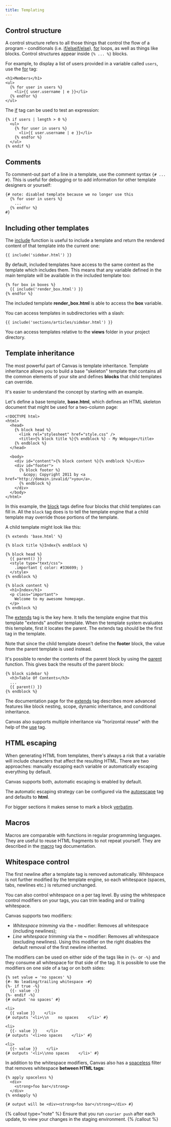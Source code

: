 ```yaml
---
title: Templating
---
```


## Control structure

A control structure refers to all those things that control the flow of a program - conditionals (i.e. [if/elseif/else](/docs/canvas/tags/if)), [for](/docs/canvas/tags/for) loops, as well as things like blocks. Control structures appear inside `{% ... %}` blocks.

For example, to display a list of users provided in a variable called `users`, use the [for](/docs/canvas/tags/for) tag:

```canvas {% process=false %}
<h1>Members</h1>
<ul>
  {% for user in users %}
    <li>{{ user.username | e }}</li>
  {% endfor %}
</ul>
```

The [if](/docs/canvas/tags/if) tag can be used to test an expression:

```canvas {% process=false %}
{% if users | length > 0 %}
  <ul>
    {% for user in users %}
      <li>{{ user.username | e }}</li>
    {% endfor %}
  </ul>
{% endif %}
```

## Comments

To comment-out part of a line in a template, use the comment syntax `{# ... #}`. This is useful for debugging or to add information for other template designers or yourself:

```canvas {% process=false %}
{# note: disabled template because we no longer use this
  {% for user in users %}
    ...
  {% endfor %}
#}
```

## Including other templates

The [include](/docs/canvas/functions/include) function is useful to include a template and return the rendered content of that template into the current one:

```canvas {% process=false %}
{{ include('sidebar.html') }}
```

By default, included templates have access to the same context as the template which includes them. This means that any variable defined in the main template will be available in the included template too:

```canvas {% process=false %}
{% for box in boxes %}
  {{ include('render_box.html') }}
{% endfor %}
```

The included template **render_box.html** is able to access the **box** variable.

You can access templates in subdirectories with a slash:

```canvas {% process=false %}
{{ include('sections/articles/sidebar.html') }}
```

You can access templates relative to the **views** folder in your project directory.

## Template inheritance

The most powerful part of Canvas is template inheritance. Template inheritance allows you to build a base "skeleton" template that contains all the common elements of your site and defines **blocks** that child templates can override.

It's easier to understand the concept by starting with an example.

Let's define a base template, **base.html**, which defines an HTML skeleton document that might be used for a two-column page:

```canvas {% process=false filename="base.html" %}
<!DOCTYPE html>
<html>
  <head>
    {% block head %}
      <link rel="stylesheet" href="style.css" />
      <title>{% block title %}{% endblock %} - My Webpage</title>
    {% endblock %}
  </head>

  <body>
    <div id="content">{% block content %}{% endblock %}</div>
    <div id="footer">
      {% block footer %}
        &copy; Copyright 2011 by <a href="http://domain.invalid/">you</a>.
      {% endblock %}
    </div>
  </body>
</html>
```

In this example, the [block](/docs/canvas/tags/block) tags define four blocks that child templates can fill in. All the `block` tag does is to tell the template engine that a child template may override those portions of the template.

A child template might look like this:

```canvas {% process=false filename="index.html" %}
{% extends 'base.html' %}

{% block title %}Index{% endblock %}

{% block head %}
  {{ parent() }}
  <style type="text/css">
    .important { color: #336699; }
  </style>
{% endblock %}

{% block content %}
  <h1>Index</h1>
  <p class="important">
    Welcome to my awesome homepage.
  </p>
{% endblock %}
```

The [extends](/docs/canvas/tags/extends) tag is the key here. It tells the template engine that this template "extends" another template. When the template system evaluates this template, first it locates the parent. The extends tag should be the first tag in the template.

Note that since the child template doesn't define the **footer** block, the value from the parent template is used instead.

It's possible to render the contents of the parent block by using the [parent](/docs/canvas/functions/parent) function. This gives back the results of the parent block:

```canvas {% process=false %}
{% block sidebar %}
  <h3>Table Of Contents</h3>
  ...
  {{ parent() }}
{% endblock %}
```

The documentation page for the [extends](/docs/canvas/tags/extends) tag describes more advanced features like block nesting, scope, dynamic inheritance, and conditional inheritance.

Canvas also supports multiple inheritance via "horizontal reuse" with the help of the [use](/docs/canvas/tags/use) tag.

## HTML escaping

When generating HTML from templates, there's always a risk that a variable will include characters that affect the resulting HTML. There are two approaches: manually escaping each variable or automatically escaping everything by default.

Canvas supports both, automatic escaping is enabled by default.

The automatic escaping strategy can be configured via the [autoescape](/docs/canvas/tags/autoescape) tag and defaults to **html**.

For bigger sections it makes sense to mark a block [verbatim](/docs/canvas/tags/verbatim).

## Macros

Macros are comparable with functions in regular programming languages. They are useful to reuse HTML fragments to not repeat yourself. They are described in the [macro](/docs/canvas/tags/macro) tag documentation.

## Whitespace control

The first newline after a template tag is removed automatically. Whitespace is not further modified by the template engine, so each whitespace (spaces, tabs, newlines etc.) is returned unchanged.

You can also control whitespace on a per tag level. By using the whitespace control modifiers on your tags, you can trim leading and or trailing whitespace.

Canvas supports two modifiers:

- _Whitespace trimming_ via the **-** modifier: Removes all whitespace (including newlines);
- _Line whitespace trimming_ via the **~** modifier: Removes all whitespace (excluding newlines). Using this modifier on the right disables the default removal of the first newline inherited.

The modifiers can be used on either side of the tags like in `{%-` or `-%}` and they consume all whitespace for that side of the tag. It is possible to use the modifiers on one side of a tag or on both sides:

```canvas {% process=false %}
{% set value = 'no spaces' %}
{#- No leading/trailing whitespace -#}
{%- if true -%}
  {{- value -}}
{%- endif -%}
{# output 'no spaces' #}

<li>
  {{ value }}    </li>
{# outputs '<li>\\n    no spaces    </li>' #}

<li>
  {{- value }}    </li>
{# outputs '<li>no spaces    </li>' #}

<li>
  {{~ value }}    </li>
{# outputs '<li>\\nno spaces    </li>' #}
```

In addition to the whitespace modifiers, Canvas also has a [spaceless](/docs/canvas/filters/spaceless) filter that removes whitespace **between HTML tags**:

```canvas {% process=false %}
{% apply spaceless %}
  <div>
    <strong>foo bar</strong>
  </div>
{% endapply %}

{# output will be <div><strong>foo bar</strong></div> #}
```

{% callout type="note" %}
Ensure that you run `courier push` after each update, to view your changes in the staging environment.
{% /callout %}
